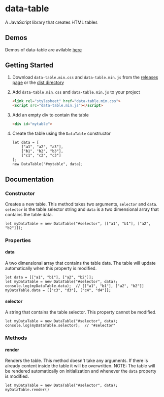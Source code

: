 # data-table
A JavaScript library that creates HTML tables



## Demos
Demos of data-table are avilable [here](https://ashermorgan.github.io/data-table/demos)



## Getting Started
1. Download `data-table.min.css` and `data-table.min.js` from the [releases page](https://github.com/ashermorgan/data-table/releases) or the [dist directory](https://github.com/ashermorgan/data-table/tree/master/dist)

2. Add `data-table.min.css` and `data-table.min.js` to your project
    ```HTML
    <link rel="stylesheet" href="data-table.min.css">
    <script src="data-table.min.js"></script>
    ```

3. Add an empty div to contain the table
    ```HTML
    <div id="mytable">
    ```

4. Create the table using the `DataTable` constructor
    ```JS
    let data = [
        ["a1", "a2", "a3"],
        ["b1", "b2", "b3"],
        ["c1", "c2", "c3"]
    ];
    new DataTable("#mytable", data);
    ```



## Documentation
### Constructor
Creates a new table. This method takes two arguments, `selector` and `data`.
`selector` is the table selector string and `data` is a two dimensional array that contains the table data.
```JS
let myDataTable = new DataTable("#selector", [["a1", "b1"], ["a2", "b2"]]);
```


### Properties
#### data
A two dimensional array that contains the table data.
The table will update automatically when this property is modified.
```JS
let data = [["a1", "b1"], ["a2", "b2"]];
let myDataTable = new DataTable("#selector", data);
console.log(myDataTable.data);  // [["a1", "b1"], ["a2", "b2"]]
myDataTable.data = [["c3", "d3"], ["c4", "d4"]];
```

#### selector
A string that contains the table selector. This property cannot be modified.
```JS
let myDataTable = new DataTable("#selector", data);
console.log(myDataTable.selector);  // "#selector"
```


### Methods
#### render
Renders the table. This method doesn't take any arguments.
If there is already content inside the table it will be overwritten.
NOTE: The table will be rendered automatically on initialization and whenever the `data` property is modified.
```JS
let myDataTable = new DataTable("#selector", data);
myDataTable.render()
```
